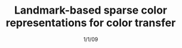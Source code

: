 ---
title: "Landmark-based sparse color representations for color transfer"
collection: publications
permalink: /publication/1/1/09-paper-title-number-5
date: 1/1/09
venue: 'NA'
citation: 'NA'
---